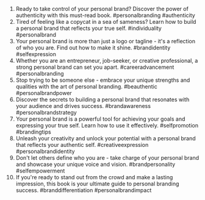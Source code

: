 1. Ready to take control of your personal brand? Discover the power of authenticity with this must-read book. #personalbranding #authenticity
2. Tired of feeling like a copycat in a sea of sameness? Learn how to build a personal brand that reflects your true self. #individuality #personalbrand
3. Your personal brand is more than just a logo or tagline - it's a reflection of who you are. Find out how to make it shine. #brandidentity #selfexpression
4. Whether you are an entrepreneur, job-seeker, or creative professional, a strong personal brand can set you apart. #careeradvancement #personalbranding
5. Stop trying to be someone else - embrace your unique strengths and qualities with the art of personal branding. #beauthentic #personalbrandpower
6. Discover the secrets to building a personal brand that resonates with your audience and drives success. #brandawareness #personalbrandstrategy
7. Your personal brand is a powerful tool for achieving your goals and expressing your true self. Learn how to use it effectively. #selfpromotion #brandingtips
8. Unleash your creativity and unlock your potential with a personal brand that reflects your authentic self. #creativeexpression #personalbrandidentity
9. Don't let others define who you are - take charge of your personal brand and showcase your unique voice and vision. #brandpersonality #selfempowerment
10. If you're ready to stand out from the crowd and make a lasting impression, this book is your ultimate guide to personal branding success. #branddifferentiation #personalbrandimpact
